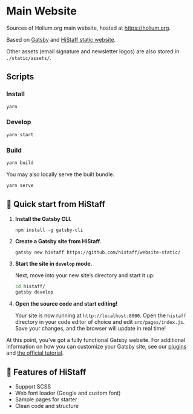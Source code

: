 # Main Website

Sources of Holium.org main website, hosted at https://holium.org.

Based on [Gatsby](https://www.gatsbyjs.org/) and [HiStaff static website](https://github.com/histaff/website-static).

Other assets (email signature and newsletter logos) are also stored in `./static/assets/`.

## Scripts

### Install

```bash
yarn
```

### Develop

```bash
yarn start
```

### Build

```bash
yarn build
```

You may also locally serve the built bundle.

```bash
yarn serve
```

## 🚀 Quick start from HiStaff

1. **Install the Gatsby CLI.**

   ```shell
   npm install -g gatsby-cli
   ```

2. **Create a Gatsby site from HiStaff.**

   ```sh
   gatsby new histaff https://github.com/histaff/website-static/
   ```

3. **Start the site in `develop` mode.**

   Next, move into your new site’s directory and start it up:

   ```sh
   cd histaff/
   gatsby develop
   ```

4. **Open the source code and start editing!**

   Your site is now running at `http://localhost:8000`. Open the `histaff` directory in your code editor of choice and edit `src/pages/index.js`. Save your changes, and the browser will update in real time!

At this point, you’ve got a fully functional Gatsby website. For additional information on how you can customize your Gatsby site, see our [plugins](https://gatsbyjs.org/plugins/) and [the official tutorial](https://gatsbyjs.org/tutorial/).

## 🧐 Features of HiStaff
* Support SCSS
* Web font loader (Google and custom font)
* Sample pages for starter
* Clean code and structure